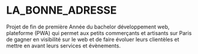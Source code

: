 # LA_BONNE_ADRESSE
Projet de fin de première Année du bachelor développement web, plateforme (PWA) qui permet aux petits commerçants et artisants sur Paris de gagner en visibilité sur le web et de faire évoluer leurs clientèles et mettre en avant leurs services et évènements.

